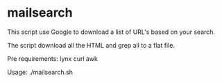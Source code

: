 # mailsearch
This script use Google to download a list of URL's based on your search.

The script download all the HTML and grep all to a flat file.

Pre requirements:
lynx curl awk

Usage:
./mailsearch.sh

